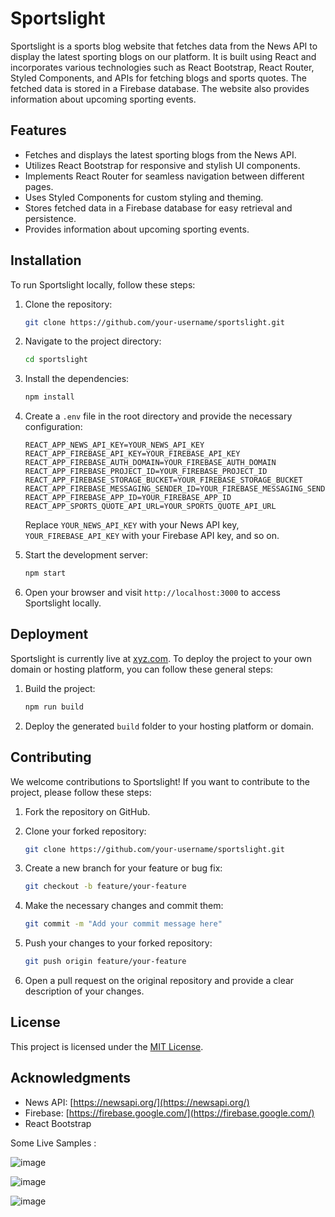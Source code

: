 # Sportslight

Sportslight is a sports blog website that fetches data from the News API to display the latest sporting blogs on our platform. It is built using React and incorporates various technologies such as React Bootstrap, React Router, Styled Components, and APIs for fetching blogs and sports quotes. The fetched data is stored in a Firebase database. The website also provides information about upcoming sporting events.

## Features

- Fetches and displays the latest sporting blogs from the News API.
- Utilizes React Bootstrap for responsive and stylish UI components.
- Implements React Router for seamless navigation between different pages.
- Uses Styled Components for custom styling and theming.
- Stores fetched data in a Firebase database for easy retrieval and persistence.
- Provides information about upcoming sporting events.

## Installation

To run Sportslight locally, follow these steps:

1. Clone the repository:

   ```bash
   git clone https://github.com/your-username/sportslight.git
   ```

2. Navigate to the project directory:

   ```bash
   cd sportslight
   ```

3. Install the dependencies:

   ```bash
   npm install
   ```

4. Create a `.env` file in the root directory and provide the necessary configuration:

   ```plaintext
   REACT_APP_NEWS_API_KEY=YOUR_NEWS_API_KEY
   REACT_APP_FIREBASE_API_KEY=YOUR_FIREBASE_API_KEY
   REACT_APP_FIREBASE_AUTH_DOMAIN=YOUR_FIREBASE_AUTH_DOMAIN
   REACT_APP_FIREBASE_PROJECT_ID=YOUR_FIREBASE_PROJECT_ID
   REACT_APP_FIREBASE_STORAGE_BUCKET=YOUR_FIREBASE_STORAGE_BUCKET
   REACT_APP_FIREBASE_MESSAGING_SENDER_ID=YOUR_FIREBASE_MESSAGING_SENDER_ID
   REACT_APP_FIREBASE_APP_ID=YOUR_FIREBASE_APP_ID
   REACT_APP_SPORTS_QUOTE_API_URL=YOUR_SPORTS_QUOTE_API_URL
   ```

   Replace `YOUR_NEWS_API_KEY` with your News API key, `YOUR_FIREBASE_API_KEY` with your Firebase API key, and so on.

5. Start the development server:

   ```bash
   npm start
   ```

6. Open your browser and visit `http://localhost:3000` to access Sportslight locally.

## Deployment

Sportslight is currently live at [xyz.com](https://xyz.com). To deploy the project to your own domain or hosting platform, you can follow these general steps:

1. Build the project:

   ```bash
   npm run build
   ```

2. Deploy the generated `build` folder to your hosting platform or domain.

## Contributing

We welcome contributions to Sportslight! If you want to contribute to the project, please follow these steps:

1. Fork the repository on GitHub.

2. Clone your forked repository:

   ```bash
   git clone https://github.com/your-username/sportslight.git
   ```

3. Create a new branch for your feature or bug fix:

   ```bash
   git checkout -b feature/your-feature
   ```

4. Make the necessary changes and commit them:

   ```bash
   git commit -m "Add your commit message here"
   ```

5. Push your changes to your forked repository:

   ```bash
   git push origin feature/your-feature
   ```

6. Open a pull request on the original repository and provide a clear description of your changes.

## License

This project is licensed under the [MIT License](LICENSE).

## Acknowledgments

- News API: [https://newsapi.org/](https://newsapi.org/)
- Firebase: [https://firebase.google.com/](https://firebase.google.com/)
- React Bootstrap





















Some Live Samples :

![image](https://github.com/gharsh24/sportlight2.0/assets/99169026/403c1c1a-1ca1-4a93-895e-078a38fa6c04)

![image](https://github.com/gharsh24/sportlight2.0/assets/99169026/e49e2510-1557-4b0e-8c5f-bdba542ff123)

![image](https://github.com/gharsh24/sportlight2.0/assets/99169026/6974e499-e1e2-4add-81b8-ca766cce18c5)

